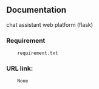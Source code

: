 ## Documentation
chat assistant web platform (flask)

### Requirement
        requirement.txt

### URL link:
        None
